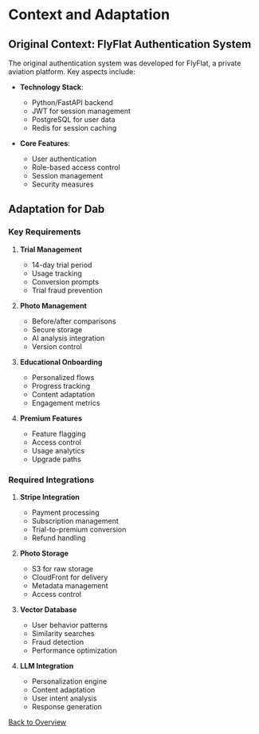 # Context and Adaptation

## Original Context: FlyFlat Authentication System

The original authentication system was developed for FlyFlat, a private aviation platform. Key aspects include:

- **Technology Stack**:
  - Python/FastAPI backend
  - JWT for session management
  - PostgreSQL for user data
  - Redis for session caching

- **Core Features**:
  - User authentication
  - Role-based access control
  - Session management
  - Security measures

## Adaptation for Dab

### Key Requirements

1. **Trial Management**
   - 14-day trial period
   - Usage tracking
   - Conversion prompts
   - Trial fraud prevention

2. **Photo Management**
   - Before/after comparisons
   - Secure storage
   - AI analysis integration
   - Version control

3. **Educational Onboarding**
   - Personalized flows
   - Progress tracking
   - Content adaptation
   - Engagement metrics

4. **Premium Features**
   - Feature flagging
   - Access control
   - Usage analytics
   - Upgrade paths

### Required Integrations

1. **Stripe Integration**
   - Payment processing
   - Subscription management
   - Trial-to-premium conversion
   - Refund handling

2. **Photo Storage**
   - S3 for raw storage
   - CloudFront for delivery
   - Metadata management
   - Access control

3. **Vector Database**
   - User behavior patterns
   - Similarity searches
   - Fraud detection
   - Performance optimization

4. **LLM Integration**
   - Personalization engine
   - Content adaptation
   - User intent analysis
   - Response generation

[Back to Overview](01_overview.md)

